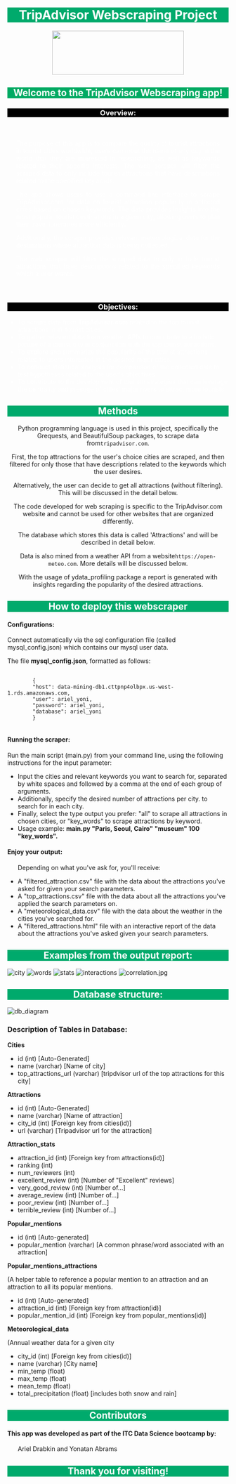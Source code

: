 <div style="background-color:#00AA6C; color:white; text-align:center">
    <h1>TripAdvisor Webscraping Project</h1>
</div>

<div style="text-align:center">
    <img src="https://static.tacdn.com/img2/brand_refresh/Tripadvisor_lockup_horizontal_secondary_registered.svg" width="300" height="100">
</div>
<div style="background-color:#00AA63; color:white; text-align:center">
    <h2>Welcome to the TripAdvisor Webscraping app!</h2>
</div><div style="background-color:#000000; color:white; text-align:center">
    <h3><strong>Overview:</strong></h3>
</div>
<div style="color:white; text-align:justify; padding:20px">
    <p>The purpose of this app is to compare the quality of tourist attractions in tourist cities worldwide, users can input the name of any city in the world that they are interested in researching, as well as keywords related to their specific interests. The web scraper will filter the scraped data to only include tourist attractions that have descriptions related to the specified keywords.</p>
    <p>The app allows users to use a command line interface to scrape TripAdvisor.com for data on tourist attraction popularity in selected cities based on chosen keywords. The data provides insights into the most popular tourist destinations in a given city, allowing users to plan their travel itineraries more efficiently.</p>
    <p>Additionally, the scraper provides relevant meteorological data for the destinations where attraction data is being collected.<p>  
    <p>The web scraper will filter the scraped data to only include tourist attractions that have descriptions related to the specified keywords which a user wants.</p>
</div>

<div style="background-color:#000000; color:white; text-align:center">
    <h3><strong>Objectives:</strong></h3>
</div>

<div style="color:white; text-align:left">
    <ul>
        <li>To scrape data from <strong>TripAdvisor.com</strong> related to the top tourist attractions in all tourist cities.
        <li>To gather relevant data from weather <strong>APIs</strong> to contribute to a holistic picture of a tourist city in conjunction with the top tourist attractions.
        <li>To explore and summarize the popularity of the tourist attractions related to users interested in the desired major cities.
        <li>To conduct statistical analysis for comparison of the collected data to test hypotheses related to the user's objectives.
        <li>To contribute to the development of tourism strategies that can leverage the centrality and prestige of cities' major rivers to attract more tourists.
        </li>
    </ul>
</div>
<div style="background-color:#00AA6C; color:white; text-align:center">
    <h2>Methods</h2>
</div>
<div style="text-align:center; ">
    <p>Python programming language is used in this project, specifically the Grequests, and BeautifulSoup packages, to scrape data from<code>tripadvisor.com</code>.<p>
    <p>First, the top attractions for the user's choice cities are scraped, and then filtered for only those that have descriptions related to the keywords which the user desires.<p>
    <p>Alternatively, the user can decide to get all attractions (without filtering). This will be discussed in the detail below.</p>
    <p>The code developed for web scraping is specific to the TripAdvisor.com website and cannot be used for other websites that are organized differently.<p>
    <p>The database which stores this data is called 'Attractions' and will be described in detail below.</p>
    <p>Data is also mined from a weather API from a website<code>https://open-meteo.com</code>. More details will be discussed below.</p>
    <p>With the usage of ydata_profiling package a report is generated with insights regarding the popularity of the desired attractions.<p>
</div>
<div style="background-color:#00AA6C; color:white; text-align:center">
    <h2>How to deploy this webscraper</h2>
</div>
<p style="text-align:left; ">
<h4>Configurations:</h4>
<p>
    Connect automatically via the sql configuration file (called mysql_config.json) which contains our mysql user data.<br>
</p>
<p>
   The file <strong>mysql_config.json</strong>, formatted as follows:
</p>
<pre>
    <code style="padding: 10px;">
        {
        "host": data-mining-db1.cttpnp4olbpx.us-west-1.rds.amazonaws.com,
        "user": ariel_yoni,
        "password": ariel_yoni,
        "database": ariel_yoni
        }
    </code>
</pre>

<h4>Running the scraper:</h4>
<p>Run the main script (main.py) from your command line, using the following instructions for the input parameter:</p>
<ul>
    <li> Input the cities and relevant keywords you want to search for, separated by white
    spaces and followed by a comma at the end of each group of arguments.
    <li> Additionally, specify the desired number of attractions per city.
    to search for in each city.
    <li>Finally, select the type output you prefer: "all" to scrape all attractions in chosen cities,
    or "key_words" to scrape attractions by keyword.
    <li>Usage example:  <strong>main.py "Paris, Seoul, Cairo" "museum" 100 "key_words".</strong>
    </li>
</ul>

<h4>Enjoy your output:</h4>
<ul>
    <p>Depending on what you've ask for, you'll receive:
    <li>A "filtered_attraction.csv" file with the data about the attractions you've asked for given your search parameters.<br>
    <li>A "top_attractions.csv" file with the data about all the attractions you've applied the search parameters on.<br>
    <li>A "meteorological_data.csv" file with the data about the weather in the cities you've searched for.<br>
    <li>A "filtered_attractions.html" file with an interactive report of the data about the attractions you've asked given your search parameters.<br>
    </li>
</ul>

<div style="background-color:#00AA6C; color:white; text-align:center">
    <h2>Examples from the output report:</h2>
</div>

![city](https://github.com/ArielDrabkin/Tourism_Scraper/blob/master/city.jpg)
![words](https://github.com/ArielDrabkin/Tourism_Scraper/blob/master/words.png)
![stats](https://github.com/ArielDrabkin/Tourism_Scraper/blob/master/stats.jpg)
![interactions](https://github.com/ArielDrabkin/Tourism_Scraper/blob/master/interactions.jpg)
![correlation.jpg](https://github.com/ArielDrabkin/Tourism_Scraper/blob/master/correlation.jpg)


<div style="background-color:#00AA6C; color:white; text-align:center">
    <h2>Database structure:</h2>
</div>

![db_diagram](https://github.com/ArielDrabkin/Tourism_Scraper/blob/readme/db_diagram.png)

<div style="text-align:left">
    <h3>Description of Tables in Database:</h3>
    <p><strong>Cities</strong></p>
    <ul>
        <li> id (int) [Auto-Generated]
        <li> name (varchar) [Name of city]
        <li> top_attractions_url (varchar) [tripdvisor url of the top attractions for this city]
        </li>
    </ul>
    <p><strong>Attractions</strong></p>
    <ul>
        <li> id (int) [Auto-Generated]
        <li> name (varchar) [Name of attraction]
        <li> city_id (int) [Foreign key from cities(id)]
        <li> url (varchar) [Tripadvisor url for the attraction]
        </li>
    </ul>
    <p><strong>Attraction_stats</strong></p>
    <ul>
        <li> attraction_id (int) [Foreign key from attractions(id)]
        <li> ranking (int)
        <li> num_reviewers (int)
        <li> excellent_review (int) [Number of "Excellent" reviews]
        <li> very_good_review (int) [Number of...]
        <li> average_review (int) [Number of...]
        <li> poor_review (int) [Number of...]
        <li> terrible_review (int) [Number of...]
        </li>
    </ul>
    <p><strong>Popular_mentions</strong></p>
    <ul>
        <li> id (int) [Auto-generated]
        <li> popular_mention (varchar) [A common phrase/word associated with an attraction]
        </li>
    </ul>
    <p><strong>Popular_mentions_attractions</strong></p>
    <p>(A helper table to reference a popular mention to an attraction and an attraction to all its popular mentions.</p>
    <ul>
        <li> id (int) [Auto-generated]
        <li> attraction_id (int) [Foreign key from attraction(id)]
        <li> popular_mention_id (int) [Foreign key from popular_mentions(id)]
        </li>
    </ul>
    <p><strong>Meteorological_data</strong></p>
    <p>(Annual weather data for a given city</p>
    <ul>
        <li> city_id (int) [Foreign key from cities(id)]
        <li> name (varchar) [City name]
        <li> min_temp (float)
        <li> max_temp (float)
        <li> mean_temp (float)
        <li> total_precipitation (float) [includes both snow and rain]
    </li>
    </ul>
</div>

<div style="background-color:#00AA6C; color:white; text-align:center">
    <h2>Contributors</h2>
</div>

<div style="text-align:left;">
<h4>This app was developed as part of the ITC Data Science bootcamp by:</h4>
<ul>
    Ariel Drabkin and Yonatan Abrams
</ul>
</div>

<div style="background-color:#00AA6C; color:white; text-align:center">
    <h2>Thank you for visiting!</h2>
</div>



<div style="background-color:#00AA6C; text-align:center; color:#00AA6C"></div>
